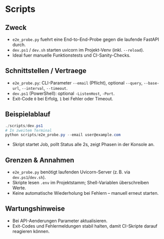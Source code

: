 # Scripts

## Zweck
- `e2e_probe.py` fuehrt eine End-to-End-Probe gegen die laufende FastAPI durch.
- `dev.ps1` / `dev.sh` starten uvicorn im Projekt-Venv (inkl. `--reload`).
- Ideal fuer manuelle Funktionstests und CI-Sanity-Checks.

## Schnittstellen / Vertraege
- `e2e_probe.py`: CLI-Parameter `--email` (Pflicht), optional `--query`, `--base-url`, `--interval`, `--timeout`.
- `dev.ps1` (PowerShell): optional `-ListenHost`, `-Port`.
- Exit-Code `0` bei Erfolg, `1` bei Fehler oder Timeout.

## Beispielablauf
```powershell
./scripts/dev.ps1
# In zweitem Terminal
python scripts/e2e_probe.py --email user@example.com
```
- Skript startet Job, pollt Status alle 2s, zeigt Phasen in der Konsole an.

## Grenzen & Annahmen
- `e2e_probe.py` benötigt laufenden Uvicorn-Server (z. B. via `dev.ps1`/`dev.sh`).
- Skripte lesen `.env` im Projektstamm; Shell-Variablen überschreiben Werte.
- Keine automatische Wiederholung bei Fehlern – manuell erneut starten.

## Wartungshinweise
- Bei API-Aenderungen Parameter aktualisieren.
- Exit-Codes und Fehlermeldungen stabil halten, damit CI-Skripte darauf reagieren können.
